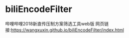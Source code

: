 # biliEncodeFilter
哔哩哔哩2018新直传压制方案筛选工具web版
网页链接:https://wangxuxin.github.io/biliEncodeFilter/index.html
